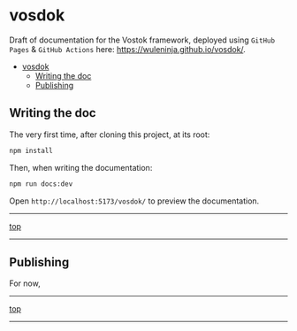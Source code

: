 # vosdok
Draft of documentation for the Vostok framework, deployed using `GitHub Pages` & `GitHub Actions` here: https://wuleninja.github.io/vosdok/.

- [vosdok](#vosdok)
  - [Writing the doc](#writing-the-doc)
  - [Publishing](#publishing)


## Writing the doc

The very first time, after cloning this project, at its root:

```sh
npm install
```

Then, when writing the documentation:

```sh
npm run docs:dev
```

Open `http://localhost:5173/vosdok/` to preview the documentation.

---
[top](#vosdok)

---

## Publishing

For now, 

---
[top](#vosdok)

---

